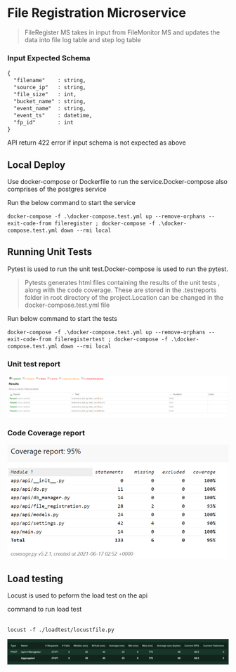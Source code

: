 # File Registration Microservice

>FileRegister MS takes in input from FileMonitor MS and updates the data into file log table and step log table

### Input Expected Schema 


```console
{
  "filename"    : string,
  "source_ip"   : string,
  "file_size"   : int,
  "bucket_name" : string,
  "event_name"  : string,
  "event_ts"    : datetime,
  "fp_id"       : int
}
```

API return 422 error if input schema is not expected as above

## Local Deploy

Use docker-compose or Dockerfile to run the service.Docker-compose also comprises of the postgres service

Run the below command to start the service

```console
docker-compose -f .\docker-compose.test.yml up --remove-orphans --exit-code-from fileregister ; docker-compose -f .\docker-compose.test.yml down --rmi local
```

## Running Unit Tests

Pytest is used to run the unit test.Docker-compose is used to run the pytest.

>Pytests generates html files containing the results of the unit tests , along with the code coverage. These are stored in the .testreports folder in root directory of the project.Location can be changed in the docker-compose.test.yml file

Run below command to start the tests

```console
docker-compose -f .\docker-compose.test.yml up --remove-orphans --exit-code-from fileregistertest ; docker-compose -f .\docker-compose.test.yml down --rmi local
```

### Unit test report

[![](img/unitTest.png)]()

### Code Coverage report

[![](img/codeCoverage.PNG)]()


## Load testing 

Locust is used to peform the load test on the api

command to run load test

```console

locust -f ./loadtest/locustfile.py

```

[![](img/loadtest.PNG)]()




